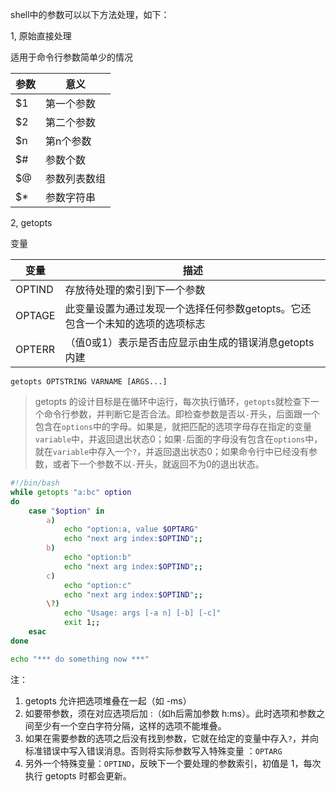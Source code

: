 shell中的参数可以以下方法处理，如下：

1, 原始直接处理

适用于命令行参数简单少的情况


参数|意义
---|---
$1 | 第一个参数
$2 | 第二个参数
$n | 第n个参数
$# | 参数个数
$@ | 参数列表数组
$* | 参数字符串

2, getopts

变量

|变量|描述|
|-|-|
OPTIND|存放待处理的索引到下一个参数
OPTAGE|此变量设置为通过发现一个选择任何参数getopts。它还包含一个未知的选项的选项标志
OPTERR|（值0或1）表示是否击应显示由生成的错误消息getopts内建


```
getopts OPTSTRING VARNAME [ARGS...]
```

> getopts 的设计目标是在循环中运行，每次执行循环，`getopts`就检查下一个命令行参数，并判断它是否合法。即检查参数是否以`-`开头，后面跟一个包含在`options`中的字母。如果是，就把匹配的选项字母存在指定的变量`variable`中，并返回退出状态0；如果`-`后面的字母没有包含在`options`中，就在`variable`中存入一个`?`，并返回退出状态0；如果命令行中已经没有参数，或者下一个参数不以`-`开头，就返回不为0的退出状态。


```bash
#!/bin/bash
while getopts "a:bc" option
do 
    case "$option" in
        a)
            echo "option:a, value $OPTARG"
            echo "next arg index:$OPTIND";;
        b)
            echo "option:b"
            echo "next arg index:$OPTIND";;
        c)
            echo "option:c"
            echo "next arg index:$OPTIND";;
        \?)
            echo "Usage: args [-a n] [-b] [-c]"
            exit 1;;
    esac
done

echo "*** do something now ***"
```


注：

1. getopts 允许把选项堆叠在一起（如 -ms）
2. 如要带参数，须在对应选项后加 :（如h后需加参数 h:ms）。此时选项和参数之间至少有一个空白字符分隔，这样的选项不能堆叠。
3. 如果在需要参数的选项之后没有找到参数，它就在给定的变量中存入`?`，并向标准错误中写入错误消息。否则将实际参数写入特殊变量 ：`OPTARG`
4. 另外一个特殊变量：`OPTIND`，反映下一个要处理的参数索引，初值是 1，每次执行 getopts 时都会更新。

